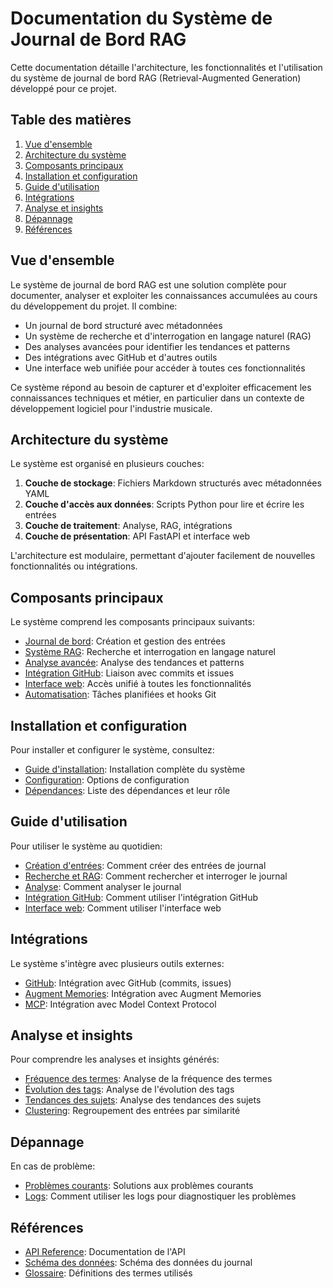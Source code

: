# Documentation du Système de Journal de Bord RAG

Cette documentation détaille l'architecture, les fonctionnalités et l'utilisation du système de journal de bord RAG (Retrieval-Augmented Generation) développé pour ce projet.

## Table des matières

1. [Vue d'ensemble](#vue-densemble)
2. [Architecture du système](#architecture-du-système)
3. [Composants principaux](#composants-principaux)
4. [Installation et configuration](#installation-et-configuration)
5. [Guide d'utilisation](#guide-dutilisation)
6. [Intégrations](#intégrations)
7. [Analyse et insights](#analyse-et-insights)
8. [Dépannage](#dépannage)
9. [Références](#références)

## Vue d'ensemble

Le système de journal de bord RAG est une solution complète pour documenter, analyser et exploiter les connaissances accumulées au cours du développement du projet. Il combine:

- Un journal de bord structuré avec métadonnées
- Un système de recherche et d'interrogation en langage naturel (RAG)
- Des analyses avancées pour identifier les tendances et patterns
- Des intégrations avec GitHub et d'autres outils
- Une interface web unifiée pour accéder à toutes ces fonctionnalités

Ce système répond au besoin de capturer et d'exploiter efficacement les connaissances techniques et métier, en particulier dans un contexte de développement logiciel pour l'industrie musicale.

## Architecture du système

Le système est organisé en plusieurs couches:

1. **Couche de stockage**: Fichiers Markdown structurés avec métadonnées YAML
2. **Couche d'accès aux données**: Scripts Python pour lire et écrire les entrées
3. **Couche de traitement**: Analyse, RAG, intégrations
4. **Couche de présentation**: API FastAPI et interface web

L'architecture est modulaire, permettant d'ajouter facilement de nouvelles fonctionnalités ou intégrations.

## Composants principaux

Le système comprend les composants principaux suivants:

- [Journal de bord](./technique/journal.md): Création et gestion des entrées
- [Système RAG](./technique/rag.md): Recherche et interrogation en langage naturel
- [Analyse avancée](./technique/analysis.md): Analyse des tendances et patterns
- [Intégration GitHub](./technique/github.md): Liaison avec commits et issues
- [Interface web](./technique/web_interface.md): Accès unifié à toutes les fonctionnalités
- [Automatisation](./workflow/automation.md): Tâches planifiées et hooks Git

## Installation et configuration

Pour installer et configurer le système, consultez:

- [Guide d'installation](./workflow/installation.md): Installation complète du système
- [Configuration](./workflow/configuration.md): Options de configuration
- [Dépendances](./technique/dependencies.md): Liste des dépendances et leur rôle

## Guide d'utilisation

Pour utiliser le système au quotidien:

- [Création d'entrées](./workflow/creating_entries.md): Comment créer des entrées de journal
- [Recherche et RAG](./workflow/search_and_rag.md): Comment rechercher et interroger le journal
- [Analyse](./workflow/analysis.md): Comment analyser le journal
- [Intégration GitHub](./workflow/github_integration.md): Comment utiliser l'intégration GitHub
- [Interface web](./workflow/web_interface.md): Comment utiliser l'interface web

## Intégrations

Le système s'intègre avec plusieurs outils externes:

- [GitHub](./api/github_api.md): Intégration avec GitHub (commits, issues)
- [Augment Memories](./api/augment_memories.md): Intégration avec Augment Memories
- [MCP](./api/mcp.md): Intégration avec Model Context Protocol

## Analyse et insights

Pour comprendre les analyses et insights générés:

- [Fréquence des termes](./journal_insights/term_frequency.md): Analyse de la fréquence des termes
- [Évolution des tags](./journal_insights/tag_evolution.md): Analyse de l'évolution des tags
- [Tendances des sujets](./journal_insights/topic_trends.md): Analyse des tendances des sujets
- [Clustering](./journal_insights/clustering.md): Regroupement des entrées par similarité

## Dépannage

En cas de problème:

- [Problèmes courants](./workflow/troubleshooting.md): Solutions aux problèmes courants
- [Logs](./technique/logs.md): Comment utiliser les logs pour diagnostiquer les problèmes

## Références

- [API Reference](./api/api_reference.md): Documentation de l'API
- [Schéma des données](./technique/data_schema.md): Schéma des données du journal
- [Glossaire](./glossary.md): Définitions des termes utilisés

